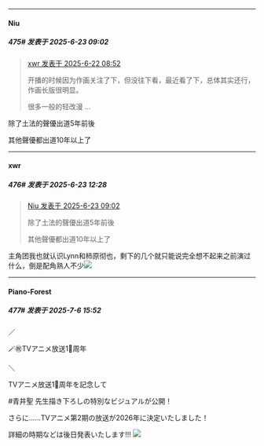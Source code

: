 ﻿
*****

####  Niu  
##### 475#       发表于 2025-6-23 09:02

<blockquote><a href="httphttps://stage1st.com/2b/forum.php?mod=redirect&amp;goto=findpost&amp;pid=67983141&amp;ptid=2171097" target="_blank">xwr 发表于 2025-6-22 08:52</a>

开播的时候因为作画关注了下，但没往下看，最近看了下，总体其实还行，作画长版很明显。

很多一般的轻改漫 ...</blockquote>
除了土法的聲優出道5年前後

其他聲優都出道10年以上了


*****

####  xwr  
##### 476#       发表于 2025-6-23 12:28

<blockquote><a href="httphttps://stage1st.com/2b/forum.php?mod=redirect&amp;goto=findpost&amp;pid=67983684&amp;ptid=2171097" target="_blank">Niu 发表于 2025-6-23 09:02</a>

除了土法的聲優出道5年前後

其他聲優都出道10年以上了</blockquote>
主角团我也就认识Lynn和柿原彻也，剩下的几个就只能说完全想不起来之前演过什么，倒是配角熟人不少<img src="https://static.stage1st.com/image/smiley/face2017/068.png" referrerpolicy="no-referrer">

*****

####  Piano-Forest  
##### 477#       发表于 2025-7-6 15:52

／

🪄㊗TVアニメ放送1⃣周年

＼

TVアニメ放送1⃣周年を記念して

#青井聖 先生描き下ろしの特別なビジュアルが公開！

さらに......TVアニメ第2期の放送が2026年に決定いたしました！

詳細の時期などは後日発表いたします!!!
<img src="https://p.sda1.dev/25/bed8911f68802949783c3a37aa6cd85f/20250706_155030.jpg" referrerpolicy="no-referrer">

